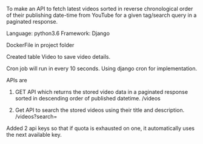 To make an API to fetch latest videos sorted in reverse chronological order of their publishing date-time from YouTube for a given tag/search query in a paginated response.

Language: python3.6
Framework: Django



DockerFile in project folder

Created table Video to save video details.


Cron job will run in every 10 seconds. Using django cron for implementation.

APIs are 
1. GET API which returns the stored video data in a paginated response sorted in descending order of published datetime.
<url>/videos

2. Get API to search the stored videos using their title and description.
<url>/videos?search=<keyword>


Added 2 api keys so that if quota is exhausted on one, it automatically uses the next available key.


